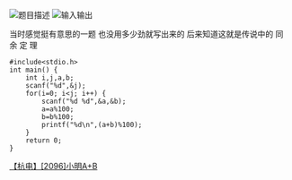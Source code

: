 ![题目描述](http://img.blog.csdn.net/20151220114004871)
![输入输出](http://img.blog.csdn.net/20151220114015045)

当时感觉挺有意思的一题
也没用多少劲就写出来的
后来知道这就是传说中的
同        余        定        理
```
#include<stdio.h>
int main() {
	int i,j,a,b;
	scanf("%d",&j);
	for(i=0; i<j; i++) {
		scanf("%d %d",&a,&b);
		a=a%100;
		b=b%100;
		printf("%d\n",(a+b)%100);
	}
	return 0;
}

```
[【杭电】[2096]小明A+B](http://acm.hdu.edu.cn/showproblem.php?pid=2096)